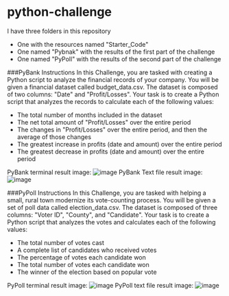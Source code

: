 # python-challenge

I have three folders in this repository
- One with the resources named "Starter_Code"
- One named "Pybnak" with the results of the first part of the challenge
- One named "PyPoll" with the results of the second part of the challenge

###PyBank Instructions
In this Challenge, you are tasked with creating a Python script to analyze the financial records of your company. You will be given a financial dataset called budget_data.csv. The dataset is composed of two columns: "Date" and "Profit/Losses".
Your task is to create a Python script that analyzes the records to calculate each of the following values:
  - The total number of months included in the dataset
  - The net total amount of "Profit/Losses" over the entire period
  - The changes in "Profit/Losses" over the entire period, and then the average of those changes
  - The greatest increase in profits (date and amount) over the entire period
  - The greatest decrease in profits (date and amount) over the entire period

PyBank terminal result image:
![image](https://github.com/JuanTenopala/python-challenge/assets/144553115/0f0e1788-509d-4860-86e0-f6e9d22203c0)
PyBank Text file result image:
![image](https://github.com/JuanTenopala/python-challenge/assets/144553115/a0d8f526-f657-48b6-a83d-793af2ce136f)

###PyPoll Instructions
In this Challenge, you are tasked with helping a small, rural town modernize its vote-counting process.
You will be given a set of poll data called election_data.csv. The dataset is composed of three columns: "Voter ID", "County", and "Candidate". Your task is to create a Python script that analyzes the votes and calculates each of the following values:
  - The total number of votes cast
  - A complete list of candidates who received votes
  - The percentage of votes each candidate won
  - The total number of votes each candidate won
  - The winner of the election based on popular vote

PyPoll terminal result image:
![image](https://github.com/JuanTenopala/python-challenge/assets/144553115/ba172df8-753b-4f00-8958-722ba3ebab5f)
PyPoll text file result image:
![image](https://github.com/JuanTenopala/python-challenge/assets/144553115/76a48098-e4bc-492b-8049-255853914d96)
